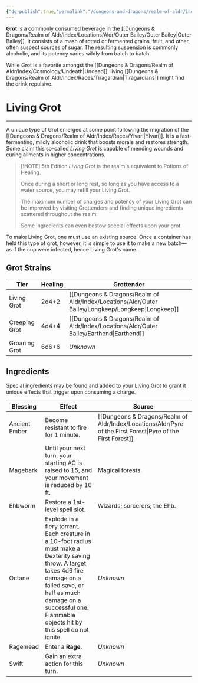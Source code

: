 ```yaml
---
{"dg-publish":true,"permalink":"/dungeons-and-dragons/realm-of-aldr/index/culture/grot/"}
---
```


**Grot** is a commonly consumed beverage in the [[Dungeons & Dragons/Realm of Aldr/Index/Locations/Aldr/Outer Bailey/Outer Bailey\|Outer Bailey]]. It consists of a mash of rotted or fermented grains, fruit, and other, often suspect sources of sugar. The resulting suspension is commonly alcoholic, and its potency varies wildly from batch to batch. 

While Grot is a favorite amongst the [[Dungeons & Dragons/Realm of Aldr/Index/Cosmology/Undeath\|Undead]], living [[Dungeons & Dragons/Realm of Aldr/Index/Races/Tiragardian\|Tiragardians]] might find the drink repulsive.

# Living Grot
---
A unique type of Grot emerged at some point following the migration of the [[Dungeons & Dragons/Realm of Aldr/Index/Races/Ylvari\|Ylvari]]. It is a fast-fermenting, mildly alcoholic drink that boosts morale and restores strength. Some claim this so-called *Living Grot* is capable of mending wounds and curing ailments in higher concentrations.

> [!NOTE] 5th Edition
> *Living Grot* is the realm's equivalent to Potions of Healing.
> 
> Once during a short or long rest, so long as you have access to a water source, you may refill your Living Grot.
> 
> The maximum number of charges and potency of your Living Grot can be improved by visiting Grottenders and finding unique ingredients scattered throughout the realm. 
> 
> Some ingredients can even bestow special effects upon your grot.

To make Living Grot, one must use an existing source. Once a container has held this type of grot, however, it is simple to use it to make a new batch—as if the cup were infected, hence Living Grot's name.

## Grot Strains

| Tier          | Healing | Grottender   |
| ------------- | ------- | ------------ |
| Living Grot   | 2d4+2   | [[Dungeons & Dragons/Realm of Aldr/Index/Locations/Aldr/Outer Bailey/Longkeep/Longkeep\|Longkeep]] |
| Creeping Grot | 4d4+4   | [[Dungeons & Dragons/Realm of Aldr/Index/Locations/Aldr/Outer Bailey/Earthend\|Earthend]] |
| Groaning Grot | 6d6+6   |      *Unknown*        |

## Ingredients
Special ingredients may be found and added to your Living Grot to grant it unique effects that trigger upon consuming a charge. 

|  Blessing   |  Effect   |  Source   |
| --- | --- | --- |
|  Ancient Ember   |  Become resistant to fire for 1 minute.   |  [[Dungeons & Dragons/Realm of Aldr/Index/Locations/Aldr/Pyre of the First Forest\|Pyre of the First Forest]]   |
|  Magebark   |  Until your next turn, your starting AC is raised to 15, and your movement is reduced by 10 ft.   |  Magical forests.   |
|  Ehbworm   |  Restore a 1st-level spell slot.   |  Wizards; sorcerers; the Ehb.   |
|  Octane   |  Explode in a fiery torrent. Each creature in a 10-foot radius must make a Dexterity saving throw. A target takes 4d6 fire damage on a failed save, or half as much damage on a successful one. Flammable objects hit by this spell do not ignite.  |  *Unknown*   |
|  Ragemead   |  Enter a **Rage**.   |  *Unknown*   |
|  Swift   |  Gain an extra action for this turn.   |  *Unknown*   |